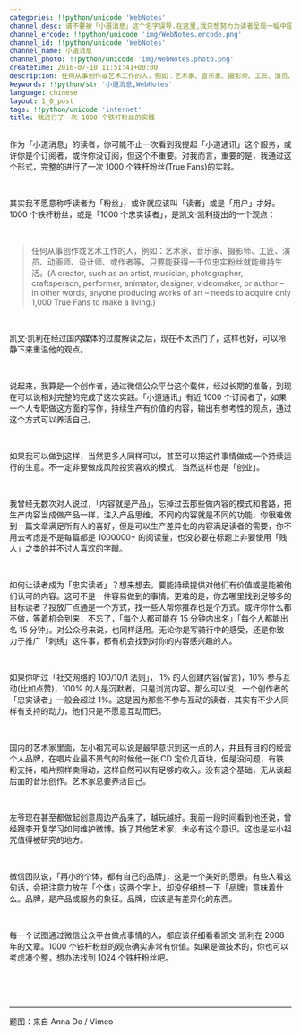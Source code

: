 ```yaml
---
categories: !!python/unicode 'WebNotes'
channel_desc: 请不要被「小道消息」这个名字误导.在这里,我只想努力为读者呈现一幅中国互联网的清明上河图.
channel_ercode: !!python/unicode 'img/WebNotes.ercode.png'
channel_id: !!python/unicode 'WebNotes'
channel_name: 小道消息
channel_photo: !!python/unicode 'img/WebNotes.photo.png'
createtime: 2016-07-10 11:51:41+00:00
description: 任何从事创作或艺术工作的人，例如：艺术家、音乐家、摄影师、工匠、演员、动画师、设计师、或作者等，只要能获得一千位忠实粉丝就能维持生活。
keywords: !!python/str '小道消息,WebNotes'
language: chinese
layout: 1_0_post
tags: !!python/unicode 'internet'
title: 我进行了一次 1000 个铁杆粉丝的实践
---
```

<div class="rich_media_content" id="js_content">
<p>
<span class="author-d-4z65zz66zl57z75zyiz66zfr2fz87zwz89znujenz75zfz86zz85zvsz89zz69zioz87zfz74zz72zz78zxz77zjz72zpz72zorz83zpz66z9">
          作为「小道消息」的读者，你可能不止一次看到我提起「小道通讯」这个服务，或许你是个订阅者，或许你没订阅，但这个不重要。对我而言，重要的是，我通过这个形式，完整的进行了一次 1000 个铁杆粉丝(True Fans)的实践。
         </span>
</p>
<p>
<span class="author-d-4z65zz66zl57z75zyiz66zfr2fz87zwz89znujenz75zfz86zz85zvsz89zz69zioz87zfz74zz72zz78zxz77zjz72zpz72zorz83zpz66z9">
<br/>
</span>
</p>
<p>
<span class="author-d-4z65zz66zl57z75zyiz66zfr2fz87zwz89znujenz75zfz86zz85zvsz89zz69zioz87zfz74zz72zz78zxz77zjz72zpz72zorz83zpz66z9">
          其实我不愿意称呼读者为「粉丝」，或许就应该叫「读者」或是「用户」才好。1000 个铁杆粉丝，或是「1000 个忠实读者」，是凯文·凯利提出的一个观点：
         </span>
</p>
<p>
<span class="author-d-4z65zz66zl57z75zyiz66zfr2fz87zwz89znujenz75zfz86zz85zvsz89zz69zioz87zfz74zz72zz78zxz77zjz72zpz72zorz83zpz66z9">
<br/>
</span>
</p>
<blockquote>
<p>
<span class="author-d-4z65zz66zl57z75zyiz66zfr2fz87zwz89znujenz75zfz86zz85zvsz89zz69zioz87zfz74zz72zz78zxz77zjz72zpz72zorz83zpz66z9">
           任何从事创作或艺术工作的人，例如：艺术家、音乐家、摄影师、工匠、演员、动画师、设计师、或作者等，只要能获得一千位忠实粉丝就能维持生活。(A creator, such as an artist, musician, photographer, craftsperson, performer, animator, designer, videomaker, or author – in other words, anyone producing works of art – needs to acquire only 1,000 True Fans to make a living.)
          </span>
</p>
</blockquote>
<p>
<span class="author-d-4z65zz66zl57z75zyiz66zfr2fz87zwz89znujenz75zfz86zz85zvsz89zz69zioz87zfz74zz72zz78zxz77zjz72zpz72zorz83zpz66z9">
<br/>
</span>
</p>
<p>
<span class="author-d-4z65zz66zl57z75zyiz66zfr2fz87zwz89znujenz75zfz86zz85zvsz89zz69zioz87zfz74zz72zz78zxz77zjz72zpz72zorz83zpz66z9">
          凯文·凯利在经过国内媒体的过度解读之后，现在不太热门了，这样也好，可以冷静下来重温他的观点。
         </span>
</p>
<p>
<span class="author-d-4z65zz66zl57z75zyiz66zfr2fz87zwz89znujenz75zfz86zz85zvsz89zz69zioz87zfz74zz72zz78zxz77zjz72zpz72zorz83zpz66z9">
<br/>
</span>
</p>
<p>
<span class="author-d-4z65zz66zl57z75zyiz66zfr2fz87zwz89znujenz75zfz86zz85zvsz89zz69zioz87zfz74zz72zz78zxz77zjz72zpz72zorz83zpz66z9">
          说起来，我算是一个创作者，通过微信公众平台这个载体，经过长期的准备，到现在可以说相对完整的完成了这次实践。「小道通讯」有近 1000 个订阅者了，如果一个人专职做这方面的写作，持续生产有价值的内容，输出有参考性的观点，通过这个方式可以养活自己。
         </span>
</p>
<p>
<span class="author-d-4z65zz66zl57z75zyiz66zfr2fz87zwz89znujenz75zfz86zz85zvsz89zz69zioz87zfz74zz72zz78zxz77zjz72zpz72zorz83zpz66z9">
<br/>
</span>
</p>
<p>
<span class="author-d-4z65zz66zl57z75zyiz66zfr2fz87zwz89znujenz75zfz86zz85zvsz89zz69zioz87zfz74zz72zz78zxz77zjz72zpz72zorz83zpz66z9">
          如果我可以做到这样，当然更多人同样可以，甚至可以把这件事情做成一个持续运行的生意。不一定非要做成风险投资喜欢的模式，当然这样也是「创业」。
         </span>
</p>
<p>
<br/>
</p>
<p>
         我曾经无数次对人说过，「内容就是产品」，忘掉过去那些做内容的模式和套路，把生产内容当成做产品一样，注入产品思维，不同的内容就是不同的功能，你很难做到一篇文章满足所有人的喜好，但是可以生产差异化的内容满足读者的需要，你不用去考虑是不是每篇都是 1000000+ 的阅读量，也没必要在标题上非要使用「贱人」之类的并不讨人喜欢的字眼。
        </p>
<p>
<span class="author-d-4z65zz66zl57z75zyiz66zfr2fz87zwz89znujenz75zfz86zz85zvsz89zz69zioz87zfz74zz72zz78zxz77zjz72zpz72zorz83zpz66z9">
<br/>
</span>
</p>
<p>
         如何让读者成为「忠实读者」？想来想去，要能持续提供对他们有价值或是能被他们认可的内容。这可不是一件容易做到的事情。更难的是，你去哪里找到足够多的目标读者？投放广点通是一个方式，找一些人帮你推荐也是个方式。或许你什么都不做，等着机会到来，不忘了，「每个人都可能在 15 分钟内出名」「每个人都能出名 15 分钟」。对公众号来说，也同样适用。无论你是写骑行中的感受，还是你致力于推广「刺绣」这件事，都有机会找到对你的内容感兴趣的人。
        </p>
<p>
<span class="author-d-4z65zz66zl57z75zyiz66zfr2fz87zwz89znujenz75zfz86zz85zvsz89zz69zioz87zfz74zz72zz78zxz77zjz72zpz72zorz83zpz66z9">
<br/>
</span>
</p>
<p>
<span class="author-d-4z65zz66zl57z75zyiz66zfr2fz87zwz89znujenz75zfz86zz85zvsz89zz69zioz87zfz74zz72zz78zxz77zjz72zpz72zorz83zpz66z9">
          如果你听过「社交网络的 100/10/1 法则」， 1% 的人创建内容(留言)，10% 参与互动(比如点赞)，100% 的人是沉默者，只是浏览内容。那么可以说，一个创作者的「忠实读者」一般会超过 1%。这是因为那些不参与互动的读者，其实有不少人同样有支持的动力，他们只是不愿意互动而已。
         </span>
</p>
<p>
<span class="author-d-4z65zz66zl57z75zyiz66zfr2fz87zwz89znujenz75zfz86zz85zvsz89zz69zioz87zfz74zz72zz78zxz77zjz72zpz72zorz83zpz66z9">
<br/>
</span>
</p>
<p>
<span class="author-d-4z65zz66zl57z75zyiz66zfr2fz87zwz89znujenz75zfz86zz85zvsz89zz69zioz87zfz74zz72zz78zxz77zjz72zpz72zorz83zpz66z9">
          国内的艺术家里面，左小祖咒可以说是最早意识到这一点的人，并且有目的的经营个人品牌，在唱片业最不景气的时候他一张 CD 定价几百块，但是没问题，有铁粉支持，唱片照样卖得动，这样自然可以有足够的收入。没有这个基础，无从谈起后面的音乐创作。艺术家总要养活自己。
         </span>
</p>
<p>
<span class="author-d-4z65zz66zl57z75zyiz66zfr2fz87zwz89znujenz75zfz86zz85zvsz89zz69zioz87zfz74zz72zz78zxz77zjz72zpz72zorz83zpz66z9">
<br/>
</span>
</p>
<p>
<span class="author-d-4z65zz66zl57z75zyiz66zfr2fz87zwz89znujenz75zfz86zz85zvsz89zz69zioz87zfz74zz72zz78zxz77zjz72zpz72zorz83zpz66z9">
          左爷现在甚至都做起创意周边产品来了，越玩越好。我前一段时间看到他还说，曾经跟李开复学习如何维护微博。换了其他艺术家，未必有这个意识。这也是左小祖咒值得被研究的地方。
         </span>
</p>
<p>
<span class="author-d-4z65zz66zl57z75zyiz66zfr2fz87zwz89znujenz75zfz86zz85zvsz89zz69zioz87zfz74zz72zz78zxz77zjz72zpz72zorz83zpz66z9">
<br/>
</span>
</p>
<p>
         微信团队说，「再小的个体，都有自己的品牌」，这是一个美好的愿景。有些人看这句话，会把注意力放在「个体」这两个字上，却没仔细想一下「品牌」意味着什么。品牌，是产品或服务的象征。品牌，应该是有差异化的东西。
        </p>
<p>
<span class="author-d-4z65zz66zl57z75zyiz66zfr2fz87zwz89znujenz75zfz86zz85zvsz89zz69zioz87zfz74zz72zz78zxz77zjz72zpz72zorz83zpz66z9">
<br/>
</span>
</p>
<p>
<span class="author-d-4z65zz66zl57z75zyiz66zfr2fz87zwz89znujenz75zfz86zz85zvsz89zz69zioz87zfz74zz72zz78zxz77zjz72zpz72zorz83zpz66z9">
          每一个试图通过微信公众平台做点事情的人，都应该仔细看看凯文·凯利在 2008 年的文章。1000 个铁杆粉丝的观点确实非常有价值。如果是做技术的，你也可以考虑凑个整，想办法找到 1024 个铁杆粉丝吧。
         </span>
</p>
<p>
<br/>
</p>
<p>
<br/>
</p>
<hr style="font-family: Lato, Helvetica, Arial, freesans, clean, sans-serif; border-right-width: 0px; border-bottom-width: 0px; border-left-width: 0px; border-top-style: solid; border-top-color: rgb(234, 234, 234); height: 1px; margin-top: 1em; margin-bottom: 1em; color: rgb(51, 51, 51); white-space: normal;"/>
<p>
<span style="">
</span>
         题图：来自 Anna Do / Vimeo
        </p>
</div>